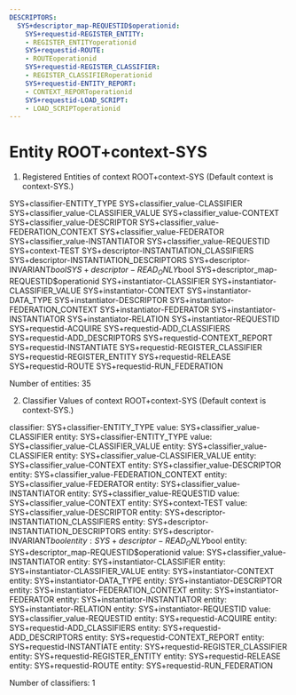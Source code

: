 ```yaml
---
DESCRIPTORS:
  SYS+descriptor_map-REQUESTID$operationid:
    SYS+requestid-REGISTER_ENTITY:
    - REGISTER_ENTITYoperationid
    SYS+requestid-ROUTE:
    - ROUTEoperationid
    SYS+requestid-REGISTER_CLASSIFIER:
    - REGISTER_CLASSIFIERoperationid
    SYS+requestid-ENTITY_REPORT:
    - CONTEXT_REPORToperationid
    SYS+requestid-LOAD_SCRIPT:
    - LOAD_SCRIPToperationid
---
```

# Entity ROOT+context-SYS

1. Registered Entities of context ROOT+context-SYS
(Default context is context-SYS.)

SYS+classifier-ENTITY_TYPE
SYS+classifier_value-CLASSIFIER
SYS+classifier_value-CLASSIFIER_VALUE
SYS+classifier_value-CONTEXT
SYS+classifier_value-DESCRIPTOR
SYS+classifier_value-FEDERATION_CONTEXT
SYS+classifier_value-FEDERATOR
SYS+classifier_value-INSTANTIATOR
SYS+classifier_value-REQUESTID
SYS+context-TEST
SYS+descriptor-INSTANTIATION_CLASSIFIERS
SYS+descriptor-INSTANTIATION_DESCRIPTORS
SYS+descriptor-INVARIANT$bool
SYS+descriptor-READ_ONLY$bool
SYS+descriptor_map-REQUESTID$operationid
SYS+instantiator-CLASSIFIER
SYS+instantiator-CLASSIFIER_VALUE
SYS+instantiator-CONTEXT
SYS+instantiator-DATA_TYPE
SYS+instantiator-DESCRIPTOR
SYS+instantiator-FEDERATION_CONTEXT
SYS+instantiator-FEDERATOR
SYS+instantiator-INSTANTIATOR
SYS+instantiator-RELATION
SYS+instantiator-REQUESTID
SYS+requestid-ACQUIRE
SYS+requestid-ADD_CLASSIFIERS
SYS+requestid-ADD_DESCRIPTORS
SYS+requestid-CONTEXT_REPORT
SYS+requestid-INSTANTIATE
SYS+requestid-REGISTER_CLASSIFIER
SYS+requestid-REGISTER_ENTITY
SYS+requestid-RELEASE
SYS+requestid-ROUTE
SYS+requestid-RUN_FEDERATION

Number of entities: 35

2. Classifier Values of context ROOT+context-SYS
(Default context is context-SYS.)

classifier:    SYS+classifier-ENTITY_TYPE
     value:        SYS+classifier_value-CLASSIFIER
    entity:            SYS+classifier-ENTITY_TYPE
     value:        SYS+classifier_value-CLASSIFIER_VALUE
    entity:            SYS+classifier_value-CLASSIFIER
    entity:            SYS+classifier_value-CLASSIFIER_VALUE
    entity:            SYS+classifier_value-CONTEXT
    entity:            SYS+classifier_value-DESCRIPTOR
    entity:            SYS+classifier_value-FEDERATION_CONTEXT
    entity:            SYS+classifier_value-FEDERATOR
    entity:            SYS+classifier_value-INSTANTIATOR
    entity:            SYS+classifier_value-REQUESTID
     value:        SYS+classifier_value-CONTEXT
    entity:            SYS+context-TEST
     value:        SYS+classifier_value-DESCRIPTOR
    entity:            SYS+descriptor-INSTANTIATION_CLASSIFIERS
    entity:            SYS+descriptor-INSTANTIATION_DESCRIPTORS
    entity:            SYS+descriptor-INVARIANT$bool
    entity:            SYS+descriptor-READ_ONLY$bool
    entity:            SYS+descriptor_map-REQUESTID$operationid
     value:        SYS+classifier_value-INSTANTIATOR
    entity:            SYS+instantiator-CLASSIFIER
    entity:            SYS+instantiator-CLASSIFIER_VALUE
    entity:            SYS+instantiator-CONTEXT
    entity:            SYS+instantiator-DATA_TYPE
    entity:            SYS+instantiator-DESCRIPTOR
    entity:            SYS+instantiator-FEDERATION_CONTEXT
    entity:            SYS+instantiator-FEDERATOR
    entity:            SYS+instantiator-INSTANTIATOR
    entity:            SYS+instantiator-RELATION
    entity:            SYS+instantiator-REQUESTID
     value:        SYS+classifier_value-REQUESTID
    entity:            SYS+requestid-ACQUIRE
    entity:            SYS+requestid-ADD_CLASSIFIERS
    entity:            SYS+requestid-ADD_DESCRIPTORS
    entity:            SYS+requestid-CONTEXT_REPORT
    entity:            SYS+requestid-INSTANTIATE
    entity:            SYS+requestid-REGISTER_CLASSIFIER
    entity:            SYS+requestid-REGISTER_ENTITY
    entity:            SYS+requestid-RELEASE
    entity:            SYS+requestid-ROUTE
    entity:            SYS+requestid-RUN_FEDERATION

Number of classifiers: 1

